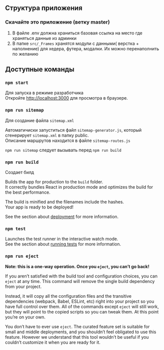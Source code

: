 ## Структура приложения 

### Скачайте это приложение (ветку master)
1. В файле .env должна храниться базовая ссылка на место где храняться данные из админки 
2. В папке `src/_Frames` хранятся модули с данными( верстка + наполнение) для хедера, футера, модалки. Их можно перенаполнить по желанию  
 
 


## Доступные команды
  
### `npm start`

Для запуска в режиме разработчика<br />
Откройте [http://localhost:3000](http://localhost:3000) для просмотра в браузере. 

### `npm run sitemap`

Для создание файла `sitemap.xml` 

Автоматичиски запуститься файл `sitemap-generator.js`, который сгенерирует `sitemap.xml` в папку public.<br />
Описание маршрутов находится в файле `sitemap-routes.js`

`npm run sitemap` следует вызывать перед `npm run build`

  
### `npm run build`

Создает билд 

Builds the app for production to the `build` folder.<br />
It correctly bundles React in production mode and optimizes the build for the best performance.

The build is minified and the filenames include the hashes.<br />
Your app is ready to be deployed!

See the section about [deployment](https://facebook.github.io/create-react-app/docs/deployment) for more information. 

### `npm test`

Launches the test runner in the interactive watch mode.<br />
See the section about [running tests](https://facebook.github.io/create-react-app/docs/running-tests) for more information.

### `npm run eject`

**Note: this is a one-way operation. Once you `eject`, you can’t go back!**

If you aren’t satisfied with the build tool and configuration choices, you can `eject` at any time. This command will remove the single build dependency from your project.

Instead, it will copy all the configuration files and the transitive dependencies (webpack, Babel, ESLint, etc) right into your project so you have full control over them. All of the commands except `eject` will still work, but they will point to the copied scripts so you can tweak them. At this point you’re on your own.

You don’t have to ever use `eject`. The curated feature set is suitable for small and middle deployments, and you shouldn’t feel obligated to use this feature. However we understand that this tool wouldn’t be useful if you couldn’t customize it when you are ready for it.
 
